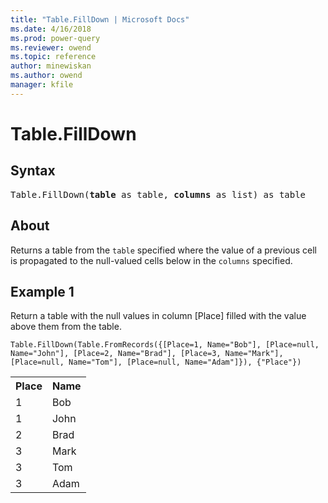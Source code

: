 ```yaml
---
title: "Table.FillDown | Microsoft Docs"
ms.date: 4/16/2018
ms.prod: power-query
ms.reviewer: owend
ms.topic: reference
author: minewiskan
ms.author: owend
manager: kfile
---
```

# Table.FillDown

## Syntax

<pre>
Table.FillDown(<b>table</b> as table, <b>columns</b> as list) as table
</pre>

## About
Returns a table from the `table` specified where the value of a previous cell is propagated to the null-valued cells below in the `columns` specified.

## Example 1
Return a table with the null values in column [Place] filled with the value above them from the table.

```powerquery-m
Table.FillDown(Table.FromRecords({[Place=1, Name="Bob"], [Place=null, Name="John"], [Place=2, Name="Brad"], [Place=3, Name="Mark"], [Place=null, Name="Tom"], [Place=null, Name="Adam"]}), {"Place"})
```

<table> <tr> <th>Place</th> <th>Name</th> </tr> <tr> <td>1</td> <td>Bob</td> </tr> <tr> <td>1</td> <td>John</td> </tr> <tr> <td>2</td> <td>Brad</td> </tr> <tr> <td>3</td> <td>Mark</td> </tr> <tr> <td>3</td> <td>Tom</td> </tr> <tr> <td>3</td> <td>Adam</td> </tr> </table>

  
